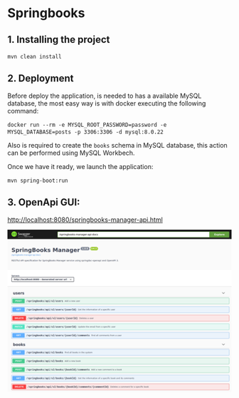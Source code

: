 # Springbooks

## 1. Installing the project

```
mvn clean install
```

## 2. Deployment

Before deploy the application, is needed to has a available MySQL database, the most easy way is with docker executing the following command:

```
docker run --rm -e MYSQL_ROOT_PASSWORD=password -e MYSQL_DATABASE=posts -p 3306:3306 -d mysql:8.0.22
```

Also is required to create the ```books``` schema in MySQL database, this action can be performed using MySQL Workbech.

Once we have it ready, we launch the application:

```
mvn spring-boot:run
```

## 3. OpenApi GUI:

[http://localhost:8080/springbooks-manager-api.html](http://localhost:8080/springbooks-manager-api.html)

![SPRINGBOOKS OPEN API](doc/img/springbooks-openapi.png)
